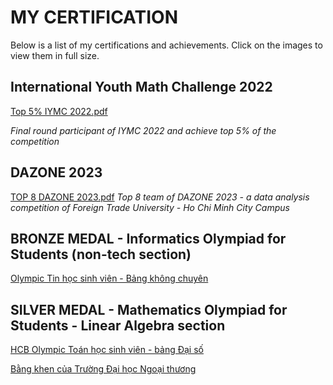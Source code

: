 # MY CERTIFICATION

Below is a list of my certifications and achievements. Click on the images to view them in full size.

## International Youth Math Challenge 2022

[Top 5% IYMC 2022.pdf](https://github.com/AnTheFool/Certificate/blob/main/TOP%205%25%20IYMC%202022.pdf)

*Final round participant of IYMC 2022 and achieve top 5% of the competition*

## DAZONE 2023

[TOP 8 DAZONE 2023.pdf](https://github.com/AnTheFool/Certificate/blob/main/TOP%208%20DAZONE%202023.pdf)
*Top 8 team of DAZONE 2023 - a data analysis competition of Foreign Trade University - Ho Chi Minh City Campus*

## BRONZE MEDAL - Informatics Olympiad for Students (non-tech section)

[Olympic Tin học sinh viên - Bảng không chuyên](https://github.com/AnTheFool/Certificate/blob/main/GI%E1%BA%A2I%20BA%20OLYMPIC%20TIN%20H%E1%BB%8CC%20SINH%20VI%C3%8AN.jpg)

## SILVER MEDAL - Mathematics Olympiad for Students - Linear Algebra section

[HCB Olympic Toán học sinh viên - bảng Đại số](https://github.com/AnTheFool/Certificate/blob/main/B%E1%BA%B0NG%20KHEN%20-%20OLYMPIC%20TO%C3%81N%20H%E1%BB%8CC%20SINH%20VI%C3%8AN.jpg)

[Bằng khen của Trường Đại học Ngoại thương](https://github.com/AnTheFool/Certificate/blob/main/GI%E1%BA%A4Y%20KHEN%20TR%C6%AF%E1%BB%9CNG%20%C4%90%E1%BA%A0I%20H%E1%BB%8CC%20NGO%E1%BA%A0I%20TH%C6%AF%C6%A0NG%20%20-%20OLYMPIC%20TO%C3%81N%20SINH%20VI%C3%8AN.jpg)
